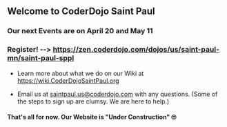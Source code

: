 ﻿---
layout: default
---

## Welcome to CoderDojo Saint Paul

### Our next Events are on April 20 and May 11
### Register! &#8209;&#8209;&gt; <a target="_blank" href="https://zen.coderdojo.com/dojos/us/saint-paul-mn/saint-paul-sppl">https://zen.coderdojo.com/dojos/us/saint-paul-mn/saint-paul-sppl</a>

* Learn more about what we do on our Wiki at <a target="_blank" href="https://wiki.coderdojosaintpaul.org">https://wiki.CoderDojoSaintPaul.org</a>

* Email us at <a target="_blank" href="mailto:saintpaul.us@coderdojo.com">saintpaul.us@coderdojo.com</a> with any questions.  (Some of the steps to sign up are clumsy.  We are here to help.)

#### That's all for now.  Our Website is &quot;Under Construction&quot; 🙄

